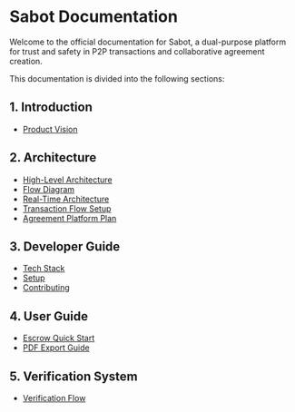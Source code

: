 # Sabot Documentation

Welcome to the official documentation for Sabot, a dual-purpose platform for trust and safety in P2P transactions and collaborative agreement creation.

This documentation is divided into the following sections:

## 1. Introduction

-   [Product Vision](./01-introduction/01-product-vision.md)

## 2. Architecture

-   [High-Level Architecture](./02-architecture/01-high-level-architecture.md)
-   [Flow Diagram](./02-architecture/02-flow-diagram.md)
-   [Real-Time Architecture](./02-architecture/03-realtime-architecture.md)
-   [Transaction Flow Setup](./02-architecture/04-transaction-flow-setup.md)
-   [Agreement Platform Plan](./02-architecture/05-agreement-platform-plan.md)

## 3. Developer Guide

-   [Tech Stack](./03-developer-guide/01-tech-stack.md)
-   [Setup](./03-developer-guide/02-setup.md)
-   [Contributing](./03-developer-guide/03-contributing.md)

## 4. User Guide

-   [Escrow Quick Start](./04-user-guide/01-escrow-quick-start.md)
-   [PDF Export Guide](./04-user-guide/02-pdf-export-guide.md)

## 5. Verification System

-   [Verification Flow](./05-verification-system/01-verification-flow.md)